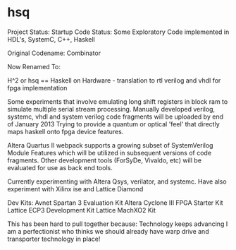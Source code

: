 hsq
===

Project Status: Startup
Code Status: Some Exploratory Code implemented in HDL's, SystemC, C++, Haskell

Original Codename: Combinator 

Now Renamed To: 

  H^2 or hsq == Haskell on Hardware - translation to rtl verilog and vhdl for fpga implementation

Some experiments that involve emulating long shift registers in block ram to simulate multiple serial stream processing.
Manually developed verilog, systemc, vhdl and system verilog code fragments will be uploaded by end of January 2013
Trying to provide a quantum or optical 'feel' that directly maps haskell onto fpga device features.

Altera Quartus II webpack supports a growing subset of SystemVerilog Module Features which will be utilized in subsequent
versions of code fragments. Other development tools (ForSyDe, Vivaldo, etc) will be evaluated for use as back end tools.

Currently experimenting with Altera Qsys, verilator, and systemc. 
Have also experiment with Xilinx ise and Lattice Diamond

Dev Kits:
  Avnet Spartan 3 Evaluation Kit
  Altera Cyclone III FPGA Starter Kit
  Lattice ECP3 Development Kit
  Lattice MachXO2 Kit
  
This has been hard to pull together because:
  Technology keeps advancing
  I am a perfectionist who thinks we should already have warp drive and transporter technology in place!
  
